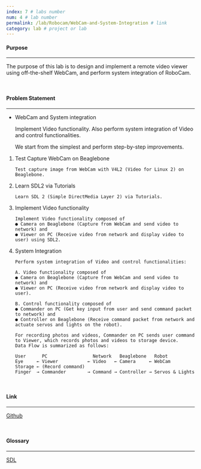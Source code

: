 ```yaml
---
index: 7 # labs number
num: 4 # lab number
permalink: /lab/Robocam/WebCam-and-System-Integration # link
category: lab # project or lab
---
```


#### **Purpose**

---

The purpose of this lab is to design and implement a remote video viewer using off-the-shelf WebCam, and perform system integration of RoboCam.

<br>

#### **Problem Statement**

---

- WebCam and System integration

  Implement Video functionality. Also perform system integration of Video and control functionalities.

  We start from the simplest and perform step-by-step improvements.

1. Test Capture WebCam on Beaglebone

   ```
   Test capture image from WebCam with V4L2 (Video for Linux 2) on Beaglebone.
   ```

2. Learn SDL2 via Tutorials

   ```
   Learn SDL 2 (Simple DirectMedia Layer 2) via Tutorials.
   ```

3. Implement Video functionality

   ```
   Implement Video functionality composed of
   ● Camera on Beaglebone (Capture from WebCam and send video to network) and
   ● Viewer on PC (Receive video from network and display video to user) using SDL2.
   ```

4. System Integration

   ```
   Perform system integration of Video and control functionalities:

   A. Video functionality composed of
   ● Camera on Beaglebone (Capture from WebCam and send video to network) and
   ● Viewer on PC (Receive video from network and display video to user).

   B. Control functionality composed of
   ● Commander on PC (Get key input from user and send command packet to network) and
   ● Controller on Beaglebone (Receive command packet from network and actuate servos and lights on the robot).

   For recording photos and videos, Commander on PC sends user command to Viewer, which records photos and videos to storage device.
   Data Flow is summarized as follows:

   User      PC                 Network   Beaglebone   Robot
   Eye     ← Viewer           ← Video   ← Camera     ← WebCam
   Storage ← (Record command)
   Finger  → Commander        → Command → Controller → Servos & Lights
   ```

<br>

#### **Link**

---

[Github](https://github.com/Heejinee3/Robocam/tree/master/WebCam%20and%20System%20Integration)

<br>

#### **Glossary**

---

[SDL](https://velog.io/@chunjakim/SDL-Simple-DirectMedia-Layer)
